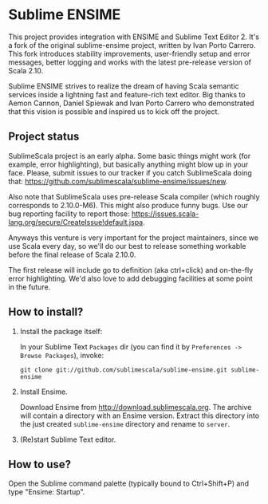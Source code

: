 # Sublime ENSIME

This project provides integration with ENSIME and Sublime Text Editor 2.
It's a fork of the original sublime-ensime project, written by Ivan Porto Carrero.
This fork introduces stability improvements, user-friendly setup and error messages,
better logging and works with the latest pre-release version of Scala 2.10.

Sublime ENSIME strives to realize the dream of having Scala semantic services
inside a lightning fast and feature-rich text editor. Big thanks to Aemon Cannon, 
Daniel Spiewak and Ivan Porto Carrero who demonstrated that this vision is possible
and inspired us to kick off the project.

## Project status

SublimeScala project is an early alpha. Some basic things might work (for example, error highlighting), 
but basically anything might blow up in your face. Please, submit issues to our tracker 
if you catch SublimeScala doing that: https://github.com/sublimescala/sublime-ensime/issues/new.

Also note that SublimeScala uses pre-release Scala compiler (which roughly corresponds to 2.10.0-M6). 
This might also produce funny bugs. Use our bug reporting facility to report those: 
https://issues.scala-lang.org/secure/CreateIssue!default.jspa.

Anyways this venture is very important for the project maintainers, since we use Scala every day, 
so we'll do our best to release something workable before the final release of Scala 2.10.0.

The first release will include go to definition (aka ctrl+click) and on-the-fly error highlighting.
We'd also love to add debugging facilities at some point in the future.

## How to install?

1. Install the package itself:

    In your Sublime Text `Packages` dir (you can find it by `Preferences -> Browse Packages`), invoke:

    ```
    git clone git://github.com/sublimescala/sublime-ensime.git sublime-ensime
    ```

2. Install Ensime.

    Download Ensime from http://download.sublimescala.org. 
    The archive will contain a directory with an Ensime version. 
    Extract this directory into the just created `sublime-ensime` directory and rename
    to `server`.

3. (Re)start Sublime Text editor.

## How to use?

Open the Sublime command palette (typically bound to Ctrl+Shift+P) and type "Ensime: Startup".
